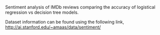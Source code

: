 Sentiment analysis of IMDb reviews comparing the accuracy of logistical regression vs decision tree models. 

Dataset information can be found using the following link,
http://ai.stanford.edu/~amaas/data/sentiment/
